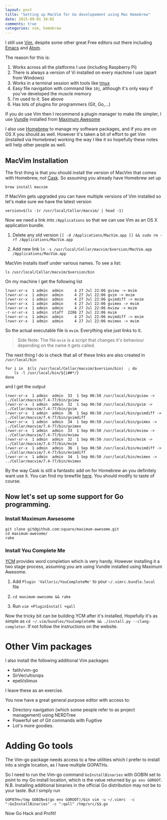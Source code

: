 ```yaml
---
layout: post
title: "Setting up MacVim for Go developement using Mac Homebrew"
date: 2015-09-01 10:02
comments: true
categories: vim, homebrew
---
```


I still use [Vim](http://www.vim.org/), despite some other great Free editors out there including [Emacs](https://www.gnu.org/software/emacs/) and [Atom](https://atom.io/).

The reason for this is:

1. Works across all the platforms I use (including Raspberry Pi)
1. There is always a version of Vi installed on every machine I use (apart from Windows)
1. Works in a terminal session with tools like [tmux](https://tmux.github.io/)
1. Easy file navigation with command like `10j`, although it's only easy if you've developed the muscle memory
1. I'm used to it. See above
1. Has lots of plugins for programmers (Git, Go,...)

If you do use Vim then I recommend a plugin manager to make life simpler, I use [Vundle](https://github.com/VundleVim/Vundle.vim) installed from [Maximum Awesome](https://github.com/square/maximum-awesome)

I also use [Homebrew](http://brew.sh/) to manage my software packages, and if you are on OS X you should as well.  However it's taken a bit of effort to get Vim (installed via Homebrew) working the way I like it so hopefully these notes will help other people as well.

## MacVim Installation

The first thing is that you should install the version of MacVim that comes with Homebrew, _not_ [Cask](http://caskroom.io/). So assuming you already have Homebrew set up

`brew install macvim`

If MacVim gets upgraded you can have multiple versions of Vim installed
so let's make sure we have the latest version

`version=$(ls -1r /usr/local/Cellar/macvim/ | head -1)`

Now we need a link into `/Applications` so that we can use Vim as an
OS X application bundle.

1. Delete any old version
  `[[ -d /Applications/MacVim.app ]] && sudo rm -rf /Applications/MacVim.app`

2. Add new link
  `ln -s /usr/local/Cellar/macvim/$version/MacVim.app /Applications/MacVim.app`

MacVim installs itself under various names. To see a list:

`ls /usr/local/Cellar/macvim/$version/bin`

On my machine I get the following list

```
lrwxr-xr-x  1 admin  admin     4 27 Jul 22:06 gview -> mvim
lrwxr-xr-x  1 admin  admin     4 27 Jul 22:06 gvim -> mvim
lrwxr-xr-x  1 admin  admin     4 27 Jul 22:06 gvimdiff -> mvim
lrwxr-xr-x  1 admin  admin     4 27 Jul 22:06 gvimex -> mvim
lrwxr-xr-x  1 admin  admin     4 27 Jul 22:06 mview -> mvim
-r-xr-xr-x  1 admin  staff  2286 27 Jul 22:06 mvim
lrwxr-xr-x  1 admin  admin     4 27 Jul 22:06 mvimdiff -> mvim
lrwxr-xr-x  1 admin  admin     4 27 Jul 22:06 mvimex -> mvim
```

So the actual executable file is `mvim`. Everything else just links to it.

> Side Note: The file `mvim` is a script that changes it's behaviour depending on the
> name it gets called.

The next thing I do is check that all of these links are also created in `/usr/local/bin`

```
for i in  $(ls /usr/local/Cellar/macvim/$version/bin)  ; do
    ls -l /usr/local/bin/${i##*/}
done
```

and I get the output

```
lrwxr-xr-x  1 admin  admin  33  1 Sep 06:50 /usr/local/bin/gview -> ../Cellar/macvim/7.4-77/bin/gview
lrwxr-xr-x  1 admin  admin  32  1 Sep 06:50 /usr/local/bin/gvim -> ../Cellar/macvim/7.4-77/bin/gvim
lrwxr-xr-x  1 admin  admin  36  1 Sep 06:50 /usr/local/bin/gvimdiff -> ../Cellar/macvim/7.4-77/bin/gvimdiff
lrwxr-xr-x  1 admin  admin  34  1 Sep 06:50 /usr/local/bin/gvimex -> ../Cellar/macvim/7.4-77/bin/gvimex
lrwxr-xr-x  1 admin  admin  33  1 Sep 06:50 /usr/local/bin/mview -> ../Cellar/macvim/7.4-77/bin/mview
lrwxr-xr-x  1 admin  admin  32  1 Sep 06:50 /usr/local/bin/mvim -> ../Cellar/macvim/7.4-77/bin/mvim
lrwxr-xr-x  1 admin  admin  36  1 Sep 06:50 /usr/local/bin/mvimdiff -> ../Cellar/macvim/7.4-77/bin/mvimdiff
lrwxr-xr-x  1 admin  admin  34  1 Sep 06:50 /usr/local/bin/mvimex -> ../Cellar/macvim/7.4-77/bin/mvimex
```

By the way Cask is still a fantastic add on for Homebrew an you definitely want use it. You can find my brewfile [here](https://github.com/alecthegeek/brewFile/blob/master/Brewfile).  You should modify to taste of course.

## Now let's set up some support for Go programming.

### Install Maximum Awsesome

```
git clone git@github.com:square/maximum-awesome.git
cd maximum-awesome/
rake
```

### Install You Complete Me

[YCM](https://valloric.github.io/YouCompleteMe/) provides word completion which is very handy.  However installing it a two stage process, assuming you are using Vundle installed using Maximum Awesome.

1. Add  `Plugin 'Valloric/YouCompleteMe'` to your `~/.vimrc.bundle.local` file

1. `cd maximum-awesome && rake`

1. Run `vim +PluginInstall +qall`

Now the tricky bit can be building YCM after it's installed, Hopefully it's as simple as `cd ~/.vim/bundles/YouCompleteMe && ./install.py --clang-completer`. If not follow the instructions on the website.

# Other Vim packages

I also install the following additional Vim packages

* fatih/vim-go
* SirVer/ultisnips
* epeli/slimux

I leave these as an exercise.

You now have a great general purpose editor with access to:

* Directory navigation (which some people refer to as project management) using NERDTree
* Powerful set of Git commands with Fugitive
* Lot's more goodies.

# Adding Go tools

The Vim-go package needs access to a few utilities which I prefer to install into a single location, as I have multiple GOPATHs.

So I need to run the Vim-go command `GoInstallBinaries` with GOBIN set to point to my Go install location, which is the value returned by `go env GOROOT`. N.B. Installing additional binaries in the official Go distribution may not be to your taste. But I simply run

`GOPATH=/tmp GOBIN=$(go env GOROOT)/bin vim -u ~/.vimrc  -c ":GoInstallBinaries" -c ":qall" /tmp/src/$$.go`

Now Go Hack and Profit!

